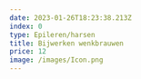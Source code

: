 ```yaml
---
date: 2023-01-26T18:23:38.213Z
index: 0
type: Epileren/harsen
title: Bijwerken wenkbrauwen
price: 12
image: /images/Icon.png
---
```

